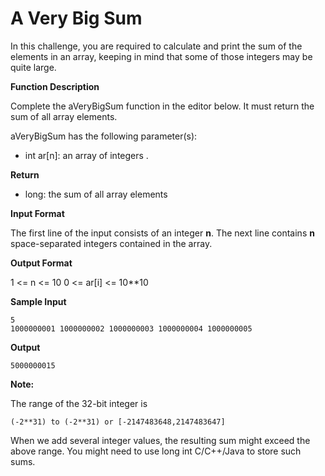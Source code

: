 # A Very Big Sum

In this challenge, you are required to calculate and print the sum of the elements in an array, keeping in mind that some of those integers may be quite large.

**Function Description**

Complete the aVeryBigSum function in the editor below. It must return the sum of all array elements.

aVeryBigSum has the following parameter(s):

* int ar[n]: an array of integers .

**Return**

* long: the sum of all array elements

**Input Format**

The first line of the input consists of an integer **n**.
The next line contains **n** space-separated integers contained in the array.

**Output Format**

1 <= n <= 10
0 <= ar[i] <= 10**10

**Sample Input**


```
5
1000000001 1000000002 1000000003 1000000004 1000000005
```

**Output**

```
5000000015
```

**Note:**

The range of the 32-bit integer is 
```
(-2**31) to (-2**31) or [-2147483648,2147483647]
```
When we add several integer values, the resulting sum might exceed the above range. You might need to use long int C/C++/Java to store such sums.
